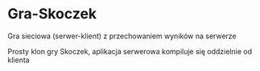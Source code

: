 # Gra-Skoczek
Gra sieciowa (serwer-klient) z przechowaniem wyników na serwerze

Prosty klon gry Skoczek, aplikacja serwerowa kompiluje się oddzielnie od klienta
